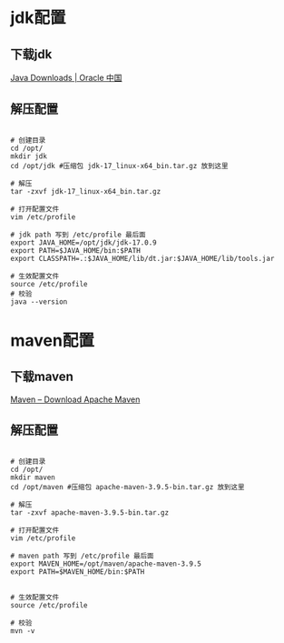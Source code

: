# jdk配置

## 下载jdk

[Java Downloads | Oracle 中国](https://www.oracle.com/cn/java/technologies/downloads/#java17)
## 解压配置

```shell

# 创建目录
cd /opt/
mkdir jdk
cd /opt/jdk #压缩包 jdk-17_linux-x64_bin.tar.gz 放到这里

# 解压
tar -zxvf jdk-17_linux-x64_bin.tar.gz

# 打开配置文件
vim /etc/profile

# jdk path 写到 /etc/profile 最后面
export JAVA_HOME=/opt/jdk/jdk-17.0.9
export PATH=$JAVA_HOME/bin:$PATH
export CLASSPATH=.:$JAVA_HOME/lib/dt.jar:$JAVA_HOME/lib/tools.jar

# 生效配置文件
source /etc/profile
# 校验
java --version
```

# maven配置

## 下载maven

[Maven – Download Apache Maven](https://maven.apache.org/download.cgi)
## 解压配置

```shell

# 创建目录
cd /opt/
mkdir maven
cd /opt/maven #压缩包 apache-maven-3.9.5-bin.tar.gz 放到这里

# 解压
tar -zxvf apache-maven-3.9.5-bin.tar.gz

# 打开配置文件
vim /etc/profile

# maven path 写到 /etc/profile 最后面
export MAVEN_HOME=/opt/maven/apache-maven-3.9.5
export PATH=$MAVEN_HOME/bin:$PATH


# 生效配置文件
source /etc/profile

# 校验
mvn -v 
```